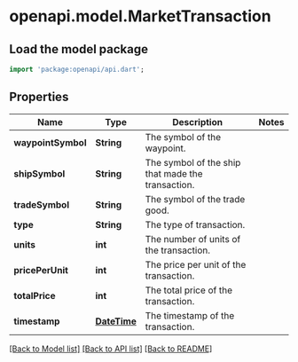 # openapi.model.MarketTransaction

## Load the model package
```dart
import 'package:openapi/api.dart';
```

## Properties
Name | Type | Description | Notes
------------ | ------------- | ------------- | -------------
**waypointSymbol** | **String** | The symbol of the waypoint. | 
**shipSymbol** | **String** | The symbol of the ship that made the transaction. | 
**tradeSymbol** | **String** | The symbol of the trade good. | 
**type** | **String** | The type of transaction. | 
**units** | **int** | The number of units of the transaction. | 
**pricePerUnit** | **int** | The price per unit of the transaction. | 
**totalPrice** | **int** | The total price of the transaction. | 
**timestamp** | [**DateTime**](DateTime.md) | The timestamp of the transaction. | 

[[Back to Model list]](../README.md#documentation-for-models) [[Back to API list]](../README.md#documentation-for-api-endpoints) [[Back to README]](../README.md)



